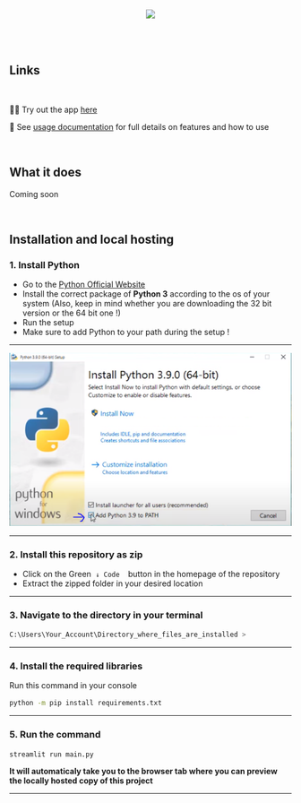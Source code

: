 <br/>

<p align="center">
  <img src="https://user-images.githubusercontent.com/59497243/139656479-d2619304-dd16-4e9b-83c5-aa8d47b5e713.png">
</p>

<br/>
<br/>

## Links

<br/>

👨‍💻 Try out the app [here](https://share.streamlit.io/alphalaser/binge_finder/main/main.py)

📄 See [usage documentation](#) for full details on features and how to use  



<br/>

## What it does 

Coming soon

<br/>

## Installation and local hosting


### 1. Install Python

- Go to the [Python Official Website](https://www.python.org/)
- Install the correct package of <b> Python 3</b> according to the os of your system (Also, keep in mind whether you are downloading the 32 bit version or the 64 bit one !)
- Run the setup
- Make sure to add Python to your path during the setup !
<hr/>

![Add Python to Path](https://github.com/AlphaLaser/Alpha-MeetScript/blob/054d238530a0e696f0228e9fd06be36a012f553d/python_install.PNG)

<hr/>

### 2. Install this repository as zip

- Click on the Green  &nbsp;` ↓ Code  `&nbsp; button in the homepage of the repository
- Extract the zipped folder in your desired location

<hr/>

### 3. Navigate to the directory in your terminal 

```bash
C:\Users\Your_Account\Directory_where_files_are_installed >
```



<hr/>

### 4. Install the required libraries 

Run this command in your console 

```bash
python -m pip install requirements.txt
```

<hr/>

### 5. Run the command

```bash
streamlit run main.py
```

**It will automaticaly take you to the browser tab where you can preview the locally hosted copy of this project**

<hr/>
<br/>

